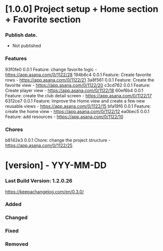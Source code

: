 
# [1.0.0] Project setup + Home section + Favorite section

### Publish date.
- Not published


### Features
93f0fe0 0.0.1 Feature: change favorite logic - https://app.asana.com/0/1122/28
194b6c4 0.0.1 Feature: Create favorite rows - https://app.asana.com/0/1122/21
3a8f561 0.0.1 Feature: Create the favorite view - https://app.asana.com/0/1122/20
c3cd762 0.0.1 Feature: Create player view - https://app.asana.com/0/1122/18
60ef6b4 0.0.1 Feature: create the club detail screen - https://app.asana.com/0/1122/17
6312ce7 0.0.1 Feature: Improve the Home view and create a few new reusable views - https://app.asana.com/0/1122/15
bfa19f6 0.0.1 Feature: create the home view - https://app.asana.com/0/1122/12
ea0bec5 0.0.1 Feature: add resources - https://app.asana.com/0/1122/10

### Chores
b8142e3 0.0.1 Chore: change the project structure - https://app.asana.com/0/1122/25


# [version] - YYY-MM-DD
### Last Build Version: 1.2.0.26
https://keepachangelog.com/en/0.3.0/

### Added
### Changed
### Fixed
### Removed
